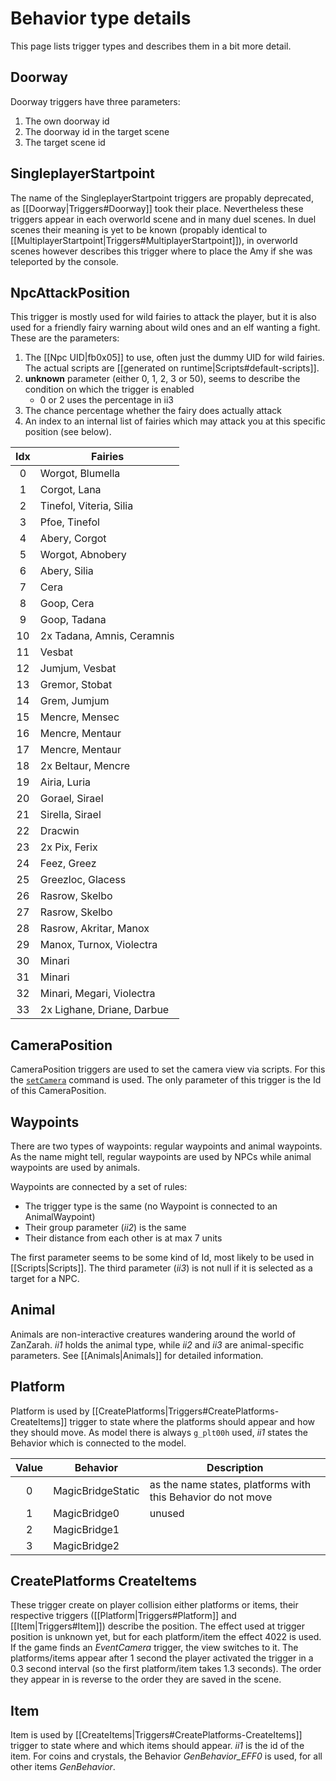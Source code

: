 # Behavior type details

This page lists trigger types and describes them in a bit more detail.

## Doorway

Doorway triggers have three parameters:

1. The own doorway id
2. The doorway id in the target scene
3. The target scene id

## SingleplayerStartpoint

The name of the SingleplayerStartpoint triggers are propably deprecated, as [[Doorway|Triggers#Doorway]] took their place. Nevertheless these triggers appear in each 
overworld scene and in many duel scenes. In duel scenes their meaning is yet to be known (propably identical to [[MultiplayerStartpoint|Triggers#MultiplayerStartpoint]]),
in overworld scenes however describes this trigger where to place the Amy if she was teleported by the console.

## NpcAttackPosition

This trigger is mostly used for wild fairies to attack the player, but it is also used for a friendly fairy warning about wild ones and an elf wanting a fight.
These are the parameters:

1. The [[Npc UID|fb0x05]] to use, often just the dummy UID for wild fairies. The actual scripts are [[generated on runtime|Scripts#default-scripts]].
2. __unknown__ parameter (either 0, 1, 2, 3 or 50), seems to describe the condition on which the trigger is enabled
    - 0 or 2 uses the percentage in ii3
3. The chance percentage whether the fairy does actually attack
4. An index to an internal list of fairies which may attack you at this specific position (see below).

| Idx | Fairies                    |
|:---:|----------------------------|
|  0  | Worgot, Blumella           |
|  1  | Corgot, Lana               |
|  2  | Tinefol, Viteria, Silia    |
|  3  | Pfoe, Tinefol              |
|  4  | Abery, Corgot              |
|  5  | Worgot, Abnobery           |
|  6  | Abery, Silia               |
|  7  | Cera                       |
|  8  | Goop, Cera                 |
|  9  | Goop, Tadana               |
| 10  | 2x Tadana, Amnis, Ceramnis |
| 11  | Vesbat                     |
| 12  | Jumjum, Vesbat             |
| 13  | Gremor, Stobat             |
| 14  | Grem, Jumjum               |
| 15  | Mencre, Mensec             |
| 16  | Mencre, Mentaur            |
| 17  | Mencre, Mentaur            |
| 18  | 2x Beltaur, Mencre         |
| 19  | Airia, Luria               |
| 20  | Gorael, Sirael             |
| 21  | Sirella, Sirael            |
| 22  | Dracwin                    |
| 23  | 2x Pix, Ferix              |
| 24  | Feez, Greez                |
| 25  | Greezloc, Glacess          |
| 26  | Rasrow, Skelbo             |
| 27  | Rasrow, Skelbo             |
| 28  | Rasrow, Akritar, Manox     |
| 29  | Manox, Turnox, Violectra   |
| 30  | Minari                     |
| 31  | Minari                     |
| 32  | Minari, Megari, Violectra  |
| 33  | 2x Lighane, Driane, Darbue |

## CameraPosition

CameraPosition triggers are used to set the camera view via scripts. For this the [```setCamera```](ScriptRef#setCamera) command is used.
The only parameter of this trigger is the Id of this CameraPosition.

## Waypoints

There are two types of waypoints: regular waypoints and animal waypoints. As the name might tell, regular waypoints are used by NPCs while animal waypoints are used by animals.

Waypoints are connected by a set of rules:
* The trigger type is the same (no Waypoint is connected to an AnimalWaypoint)
* Their group parameter (*ii2*) is the same
* Their distance from each other is at max 7 units

The first parameter seems to be some kind of Id, most likely to be used in [[Scripts|Scripts]].
The third parameter (*ii3*) is not null if it is selected as a target for a NPC.

## Animal

Animals are non-interactive creatures wandering around the world of ZanZarah. *ii1* holds the animal type, while *ii2* and
*ii3* are animal-specific parameters. See [[Animals|Animals]] for detailed information.

## Platform

Platform is used by [[CreatePlatforms|Triggers#CreatePlatforms-CreateItems]] trigger to state where the platforms should appear and how they should move.
As model there is always ```g_plt00h``` used, *ii1* states the Behavior which is connected to the model.

| Value |     Behavior     | Description |
|:-----:|-------------------|-------------|
|   0   | MagicBridgeStatic | as the name states, platforms with this Behavior do not move |
|   1   | MagicBridge0      | unused |
|   2   | MagicBridge1      |  |
|   3   | MagicBridge2      | |

## CreatePlatforms CreateItems

These trigger create on player collision either platforms or items, their respective triggers ([[Platform|Triggers#Platform]] and [[Item|Triggers#Item]]) describe the position.
The effect used at trigger position is unknown yet, but for each platform/item the effect 4022 is used. If the game finds an *EventCamera* trigger, the view switches to it.
The platforms/items appear after 1 second the player activated the trigger in a 0.3 second interval (so the first platform/item takes 1.3 seconds). The order they appear
in is reverse to the order they are saved in the scene.

## Item
Item is used by [[CreateItems|Triggers#CreatePlatforms-CreateItems]] trigger to state where and which items should appear. *ii1* is the id of the item. For coins and crystals,
the Behavior *GenBehavior_EFF0* is used, for all other items *GenBehavior*.

